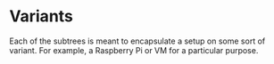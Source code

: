 # Variants

Each of the subtrees is meant to encapsulate a setup on
some sort of variant. For example, a Raspberry Pi or VM
for a particular purpose.
